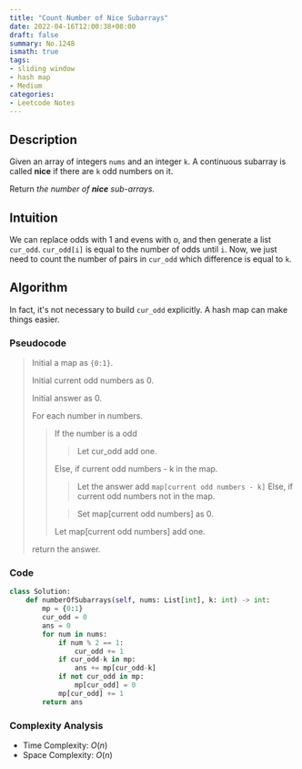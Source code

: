```yaml
---
title: "Count Number of Nice Subarrays"
date: 2022-04-16T12:00:38+08:00
draft: false
summary: No.1248
ismath: true
tags:
- sliding window
- hash map
- Medium
categories:
- Leetcode Notes
---
```


## Description
Given an array of integers `nums` and an integer `k`. A continuous subarray is called **nice** if there are `k` odd numbers on it.

Return *the number of **nice** sub-arrays.*

## Intuition
We can replace odds with 1 and evens with o, and then generate a list `cur_odd`. `cur_odd[i]` is equal to the number of odds until `i`. Now, we just need to  count the number of pairs in `cur_odd` which difference is equal to `k`.

## Algorithm
In fact, it's not necessary to build `cur_odd` explicitly. A hash map can make things easier.

### Pseudocode
> Initial a map as `{0:1}`.
>
> Initial current odd numbers as 0.
>
> Initial answer as 0.
>
> For each number in numbers.
>
>> If the number is a odd
>>
>>> Let cur_odd add one.
>>
>> Else, if current odd numbers - k in the map.
>>
>>> Let the answer add `map[current odd numbers - k]`
>> Else, if current odd numbers not in the map.
>>
>>> Set map[current odd numbers] as 0.
>>
>> Let map[current odd numbers] add one.
>
> return the answer.

### Code
```python
class Solution:
    def numberOfSubarrays(self, nums: List[int], k: int) -> int:
        mp = {0:1}
        cur_odd = 0
        ans = 0
        for num in nums:
            if num % 2 == 1:
                cur_odd += 1
            if cur_odd-k in mp:
                ans += mp[cur_odd-k]
            if not cur_odd in mp:
                mp[cur_odd] = 0
            mp[cur_odd] += 1
        return ans
```

### Complexity Analysis
- Time Complexity: $O(n)$
- Space Complexity: $O(n)$